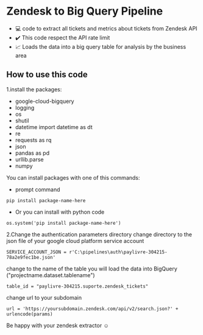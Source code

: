 <div style="margin: auto">
<h1>Zendesk to Big Query Pipeline</h1>
</div>


- 💻 code to extract all tickets and metrics about tickets from Zendesk API
- ✔️ This code respect the API rate limit 
- 📈 Loads the data into a big query table for analysis by the business area

##

<div style="margin: auto">
<h2>How to use this code</h2>
</div>

1.install the packages:
- google-cloud-bigquery
- logging
- os
- shutil
- datetime import datetime as dt
- re
- requests as rq
- json
- pandas as pd
- urllib.parse
- numpy

You can install packages with one of this commands:
- prompt command
```
pip install package-name-here
```
- Or you can install with python code
```
os.system('pip install package-name-here')
```

2.Change the authentication parameters directory
change directory to the json file of your google cloud platform service account
```
SERVICE_ACCOUNT_JSON = r'C:\pipelines\auth\paylivre-304215-78a2e9fec1be.json'
```

change to the name of the table you will load the data into BigQuery ("projectname.dataset.tablename")
```
table_id = "paylivre-304215.suporte.zendesk_tickets"
```

change url to your subdomain
```
url = 'https://yoursubdomain.zendesk.com/api/v2/search.json?' + urlencode(params)
```

Be happy with your zendesk extractor ☺️
